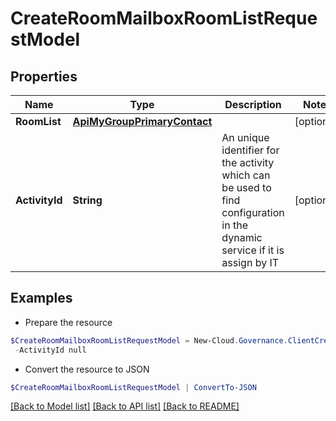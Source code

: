 # CreateRoomMailboxRoomListRequestModel
## Properties

Name | Type | Description | Notes
------------ | ------------- | ------------- | -------------
**RoomList** | [**ApiMyGroupPrimaryContact**](ApiMyGroupPrimaryContact.md) |  | [optional] 
**ActivityId** | **String** | An unique identifier for the activity which can be used to find configuration in the dynamic service if it is assign by IT | [optional] 

## Examples

- Prepare the resource
```powershell
$CreateRoomMailboxRoomListRequestModel = New-Cloud.Governance.ClientCreateRoomMailboxRoomListRequestModel  -RoomList null `
 -ActivityId null
```

- Convert the resource to JSON
```powershell
$CreateRoomMailboxRoomListRequestModel | ConvertTo-JSON
```

[[Back to Model list]](../README.md#documentation-for-models) [[Back to API list]](../README.md#documentation-for-api-endpoints) [[Back to README]](../README.md)

